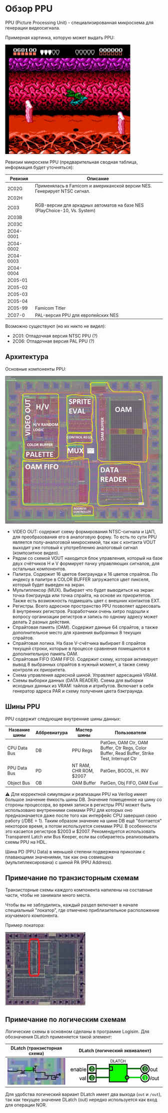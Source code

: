# Обзор PPU

PPU (Picture Processing Unit) - специализированная микросхема для генерации видеосигнала.

Примерная картинка, которую может выдать PPU:

<img src="/BreakingNESWiki/imgstore/ppu/battletoads.jpg" width="400px">

Ревизии микросхем PPU (предварительная сводная таблица, информация будет уточняться):

|Ревизия|Описание|
|---|---|
|2C02G|Применялась в Famicom и американской версии NES. Генерирует NTSC сигнал.|
|2C02H| |
|2C03|RGB-версии для аркадных автоматов на базе NES (PlayChoice-10, Vs. System)|
|2C03B| |
|2C03C| |
|2C04-0001| |
|2C04-0002| |
|2C04-0003| |
|2C04-0004| |
|2C05-01| |
|2C05-02| |
|2C05-03| |
|2C05-04| |
|2C05-99|Famicom Titler|
|2C07-0|PAL-версия PPU для европейских NES|

Возможно существуют (но их никто не видел):
- 2C01: Отладочная версия NTSC PPU (?)
- 2C06: Отладочная версия PAL PPU (?)

## Архитектура

Основные компоненты PPU:

![PPU_preview](/BreakingNESWiki/imgstore/PPU_preview.jpg)

- VIDEO OUT: содержит схему формирования NTSC-сигнала и ЦАП, для преобразования его в аналоговую форму. То есть по сути PPU является полу-аналоговой микросхемой, так как с контакта VOUT выходит уже готовый к употреблению аналоговый сигнал (композитное видео).
- Рядом со схемой VOUT находится блок управления, который на базе двух счётчиков H и V формирует пачку управляющих сигналов, для остальных компонентов.
- Палитра. Содержит 16 цветов бэкграунда и 16 цветов спрайтов. По индексу в палитре в COLOR BUFFER загружается цвет пикселя, который будет выведен на экран.
- Мультиплексор (MUX). Выбирает что будет выводиться на экран: точка бэкграунда или точка спрайта, на основе их приоритетов. Также есть возможность подмешать цвет с внешних контактов EXT.
- Регистры. Всего адресное пространство PPU позволяет адресовать 8 внутренних регистров. Разработчики очень хитро подошли к вопросу организации регистров и запись по одному адресу может делать 2 разных действия.
- Спрайтовая память (OAM). Содержит данные 64 спрайтов, а также дополнительное место для хранения выбранных 8 текущих спрайтов.
- Спрайтовая логика. На базе V-счётчика выбирает 8 спрайтов текущей строки, которые в процессе сравнения помещаются в дополнительную память OAM.
- Спрайтовая FIFO (OAM FIFO). Содержит схему, которая активирует вывод 8 выбранных спрайтов в нужный момент, а также схему контроля их приоритета.
- Схема управления адресной шиной. Управляет адресацией VRAM.
- Схемы выборки данных (DATA READER). Схема для выборки исходных данных из VRAM: тайлов и атрибутов. Включает в себя генератор адреса PAR и схему получения цвета бэкграунда.

## Шины PPU

PPU содержит следующие внутренние шины данных:

|Название шины|Аббревиатура|Мастер шины|Пользователи|
|---|---|---|---|
|CPU Data Bus|DB|PPU Regs|PatGen, OAM Ctr, OAM Buffer, Ctr Regs, Color Buffer, Read Buffer, Strike Test, Interrupt Ctr|
|PPU Data Bus|PD|NT RAM, CHR ROM, $2007|PatGen, BGCOL, H. INV|
|Object Bus|OB|OAM Buffer|PatGen, Obj FIFO, OAM Eval|

:warning: Для корректной симуляции и реализации PPU на Verilog имеет большое значение ёмкость шины DB. Значение помещенное на шину со стороны процессора, во время записи в регистры PPU может быть использовано внутренними схемами PPU для которых оно предназначается даже после того как интерфейс CPU завершил свою работу (/DBE = 1). Таким образом значение на шине DB ещё "болтается" некоторое время, а потом используется схемами PPU. В особенности это касается регистров $2003 и $2007. Рекомендуется использовать Transparent Latch или Bus Keeper, если вы собираетесь реализовывать схемы PPU на HDL.

Шина PD (PPU Data) в меньшей степени подвержена приколам с плавающими значениями, так как она совмещена (мультиплексирована) с шиной PA (PPU Address).

## Примечание по транзисторным схемам

Транзисторные схемы каждого компонента напилены на составные части, чтобы не занимали много места.

Чтобы вы не заблудились, каждый раздел включает в начале специальный "локатор", где отмечено приблизительное расположение изучаемого компонента.

Пример локатора:

![ppu_locator_rails_left](/BreakingNESWiki/imgstore/ppu/ppu_locator_rails_left.jpg)

## Примечание по логическим схемам

Логические схемы в основном сделаны в программе Logisim. Для обозначения DLatch применяется такой элемент:

|DLatch (транзисторная схема)|DLatch (логический эквивалент)|
|---|---|
|![dlatch_tran](/BreakingNESWiki/imgstore/dlatch_tran.jpg)|![dlatch_logic](/BreakingNESWiki/imgstore/dlatch_logic.jpg)|

Для удобства логический вариант DLatch имеет два выхода (`out` и `/out`), так как текущее значение DLatch (out) нередко используется как вход для операции NOR.
